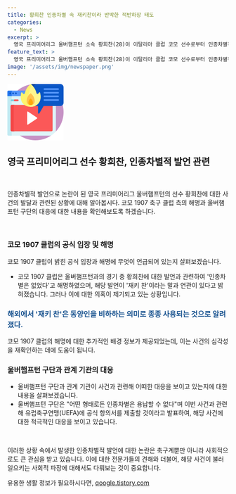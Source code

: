 ```yaml
---
title: 황희찬 인종차별 속 재키찬이라 반박한 적반하장 태도
categories:
  - News
excerpt: >
  영국 프리미어리그 울버햄프턴 소속 황희찬(28)이 이탈리아 클럽 코모 선수로부터 인종차별적 발언을 듣고 논란이 일었다. 코모는 이를 부인하며 황희찬과의 관련성을 주장했고, 울버햄프턴은 UEFA에 항의서 제출을 예고했다. 황희찬은 팀 동료들의 지지를 받으며 팀을 최우선으로 생각했고, 클럽은 어떤 형태로든 인종차별을 용납할 수 없다고 밝혔다.
feature_text: >
  영국 프리미어리그 울버햄프턴 소속 황희찬(28)이 이탈리아 클럽 코모 선수로부터 인종차별적 발언을 듣고 논란이 일었다. 코모는 이를 부인하며 황희찬과의 관련성을 주장했고, 울버햄프턴은 UEFA에 항의서 제출을 예고했다. 황희찬은 팀 동료들의 지지를 받으며 팀을 최우선으로 생각했고, 클럽은 어떤 형태로든 인종차별을 용납할 수 없다고 밝혔다.
image: '/assets/img/newspaper.png'
---
```


<p><img src="/assets/img/news.png" alt="rentncar 속보" /></p>

<h2 data-ke-size="size26">영국 프리미어리그 선수 황희찬, 인종차별적 발언 관련</h2>

<p data-ke-size="size16">&nbsp;</p>

<p>인종차별적 발언으로 논란이 된 영국 프리미어리그 울버햄프턴의 선수 황희찬에 대한 사건의 발달과 관련된 상황에 대해 알아봅시다. 코모 1907 축구 클럽 측의 해명과 울버햄프턴 구단의 대응에 대한 내용을 확인해보도록 하겠습니다. </p>

<p data-ke-size="size16">&nbsp;</p>

<h3>코모 1907 클럽의 공식 입장 및 해명</h3>

<p data-ke-size="size16">코모 1907 클럽이 밝힌 공식 입장과 해명에 무엇이 언급되어 있는지 살펴보겠습니다.</p>

<ul>
<li>코모 1907 클럽은 울버햄프턴과의 경기 중 황희찬에 대한 발언과 관련하여 '인종차별은 없었다'고 해명하였으며, 해당 발언이 '재키 찬'이라는 말과 연관이 있다고 밝혀졌습니다. 그러나 이에 대한 의혹이 제기되고 있는 상황입니다.</li>
</ul>

<h3><span style="color: #1a5490;">해외에서 '재키 찬'은 동양인을 비하하는 의미로 종종 사용되는 것으로 알려졌다.</span></h3>

<p data-ke-size="size16">코모 1907 클럽의 해명에 대한 추가적인 배경 정보가 제공되었는데, 이는 사건의 심각성을 재확인하는 데에 도움이 됩니다.</p>

<h3>울버햄프턴 구단과 관계 기관의 대응</h3>

<ul>
<li>울버햄프턴 구단과 관계 기관이 사건과 관련해 어떠한 대응을 보이고 있는지에 대한 내용을 살펴보겠습니다.</li>
<li>울버햄프턴 구단은 "어떤 형태로든 인종차별은 용납할 수 없다"며 이번 사건과 관련해 유럽축구연맹(UEFA)에 공식 항의서를 제출할 것이라고 발표하여, 해당 사건에 대한 적극적인 대응을 보이고 있습니다.</li>
</ul>

<p data-ke-size="size16">&nbsp;</p>

<p>이러한 상황 속에서 발생한 인종차별적 발언에 대한 논란은 축구계뿐만 아니라 사회적으로도 큰 관심을 받고 있습니다. 이에 대한 전문가들의 견해와 더불어, 해당 사건이 불러일으키는 사회적 파장에 대해서도 다뤄보는 것이 중요합니다.</p>
유용한 생활 정보가 필요하시다면, <a href="https://qoogle.tistory.com" rel="dofollow">qoogle.tistory.com</a>



